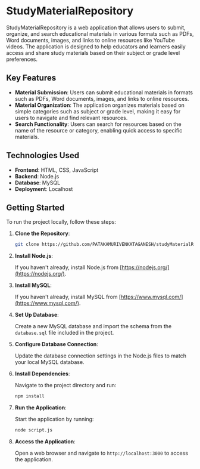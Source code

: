 # StudyMaterialRepository

StudyMaterialRepository is a web application that allows users to submit, organize, and search educational materials in various formats such as PDFs, Word documents, images, and links to online resources like YouTube videos. The application is designed to help educators and learners easily access and share study materials based on their subject or grade level preferences.

## Key Features

- **Material Submission**: Users can submit educational materials in formats such as PDFs, Word documents, images, and links to online resources.
- **Material Organization**: The application organizes materials based on simple categories such as subject or grade level, making it easy for users to navigate and find relevant resources.
- **Search Functionality**: Users can search for resources based on the name of the resource or category, enabling quick access to specific materials.

## Technologies Used

- **Frontend**: HTML, CSS, JavaScript
- **Backend**: Node.js
- **Database**: MySQL
- **Deployment**: Localhost

## Getting Started

To run the project locally, follow these steps:

1. **Clone the Repository**:

   ```bash
   git clone https://github.com/PATAKAMURIVENKATAGANESH/studyMaterialRepository.git
   ```

2. **Install Node.js**:

   If you haven't already, install Node.js from [https://nodejs.org/](https://nodejs.org/).

3. **Install MySQL**:

   If you haven't already, install MySQL from [https://www.mysql.com/](https://www.mysql.com/).

4. **Set Up Database**:

   Create a new MySQL database and import the schema from the `database.sql` file included in the project.

5. **Configure Database Connection**:

   Update the database connection settings in the Node.js files to match your local MySQL database.

6. **Install Dependencies**:

   Navigate to the project directory and run:

   ```bash
   npm install
   ```

7. **Run the Application**:

   Start the application by running:

   ```bash
   node script.js
   ```

8. **Access the Application**:

   Open a web browser and navigate to `http://localhost:3000` to access the application.
